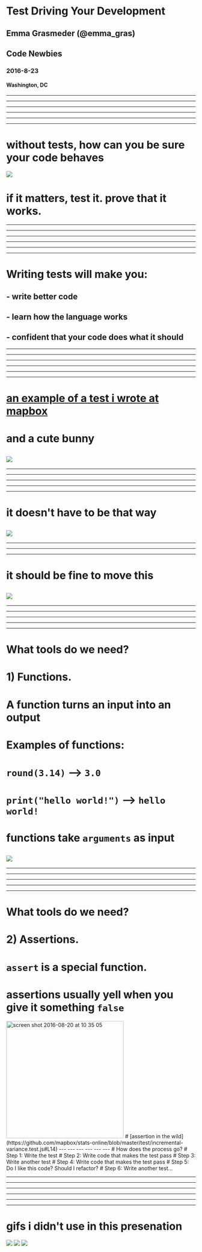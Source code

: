 # Test Driving Your Development
## Emma Grasmeder (@emma_gras)
## Code Newbies
### 2016-8-23
#### Washington, DC
---
---
---
---
---
---
# without tests, how can you be sure your code behaves
![](http://i.imgur.com/zWDKoeD.gif)
# if it matters, test it. prove that it works.
---
---
---
---
---
---
# Writing tests will make you:
## - write better code 
## - learn how the language works
## - confident that your code does what it should
---
---
---
---
---
---
# [an example of a test i wrote at mapbox](https://github.com/mapbox/stats-online/blob/master/test/incremental-variance.test.js#L6-L16)
# and a cute bunny
![](http://img.pandawhale.com/post-14955-Smiling-Bunny-gif-t2bs.gif)
---
---
---
---
---
---
# it doesn't have to be that way
![](http://img.pandawhale.com/post-10513-Code-Refactoring-Cat-in-Bathtu-U295.gif)
---
---
---
---
# it should be fine to move this
![](http://www.gifbin.com/bin/012011/1295259386_pug-puppy-has-a-mishap-while-playing-with-ball.gif)
---
---
---
---
---
---
# What tools do we need?
# 1) Functions.
# A function turns an input into an output
# Examples of functions:
# `round(3.14)` --> `3.0`
# `print("hello world!")` --> `hello world!`
# functions take `arguments` as input
![](https://blooper0223.files.wordpress.com/2016/04/where-will-your-cat-be-when-the-catnip-kicks-in.gif)
---
---
---
---
---
---
# What tools do we need?
# 2) Assertions.
# `assert` is a special function.
# assertions usually yell when you give it something `false`
<img width="312" alt="screen shot 2016-08-20 at 10 35 05" src="https://cloud.githubusercontent.com/assets/8107614/17831828/f72adb06-66c1-11e6-8aac-cea63ad5db1b.png">
# [assertion in the wild](https://github.com/mapbox/stats-online/blob/master/test/incremental-variance.test.js#L14)
---
---
---
---
---
---
# How does the process go?
# Step 1: Write the test
# Step 2: Write code that makes the test pass
# Step 3: Write another test
# Step 4: Write code that makes the test pass
# Step 5: Do I like this code? Should I refactor?
# Step 6: Write another test...

---
---
---
---
---
---
# gifs i didn't use in this presenation
![](http://i.imgur.com/eeQrJhv.gif)
![](http://viralgifs.com/wp-content/uploads/2014/03/cat_whatchusay.gif?fb43fe)
![](http://www.somepets.com/wp-content/uploads/2013/10/funny-gifs-dogs10.gif)
